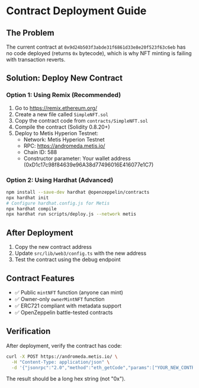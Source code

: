 # Contract Deployment Guide

## The Problem
The current contract at `0x9d24b503f3abde31f6861d33e8e20f523f63c6eb` has no code deployed (returns `0x` bytecode), which is why NFT minting is failing with transaction reverts.

## Solution: Deploy New Contract

### Option 1: Using Remix (Recommended)
1. Go to https://remix.ethereum.org/
2. Create a new file called `SimpleNFT.sol`
3. Copy the contract code from `contracts/SimpleNFT.sol`
4. Compile the contract (Solidity 0.8.20+)
5. Deploy to Metis Hyperion Testnet:
   - Network: Metis Hyperion Testnet
   - RPC: https://andromeda.metis.io/
   - Chain ID: 588
   - Constructor parameter: Your wallet address (0xD1c17c98f84639e96A38d77496016E416077e1C7)

### Option 2: Using Hardhat (Advanced)
```bash
npm install --save-dev hardhat @openzeppelin/contracts
npx hardhat init
# Configure hardhat.config.js for Metis
npx hardhat compile
npx hardhat run scripts/deploy.js --network metis
```

## After Deployment
1. Copy the new contract address
2. Update `src/lib/web3/config.ts` with the new address
3. Test the contract using the debug endpoint

## Contract Features
- ✅ Public `mintNFT` function (anyone can mint)
- ✅ Owner-only `ownerMintNFT` function
- ✅ ERC721 compliant with metadata support
- ✅ OpenZeppelin battle-tested contracts

## Verification
After deployment, verify the contract has code:
```bash
curl -X POST https://andromeda.metis.io/ \
  -H "Content-Type: application/json" \
  -d '{"jsonrpc":"2.0","method":"eth_getCode","params":["YOUR_NEW_CONTRACT_ADDRESS","latest"],"id":1}'
```

The result should be a long hex string (not "0x").
